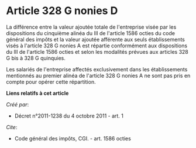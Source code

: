# Article 328 G nonies D

La différence entre la valeur ajoutée totale de l'entreprise visée par les dispositions du cinquième alinéa du III de
l'article 1586 octies du code général des impôts et la valeur ajoutée afférente aux seuls établissements visés à l'article
328 G nonies A est répartie conformément aux dispositions du III de l'article 1586 octies et selon les modalités prévues aux
articles 328 G bis à 328 G quinquies.

Les salariés de l'entreprise affectés exclusivement dans les établissements mentionnés au premier alinéa de l'article 328 G
nonies A ne sont pas pris en compte pour opérer cette répartition.

**Liens relatifs à cet article**

_Créé par_:

  - Décret n°2011-1238 du 4 octobre 2011 - art. 1

_Cite_:

  - Code général des impôts, CGI. - art. 1586 octies

